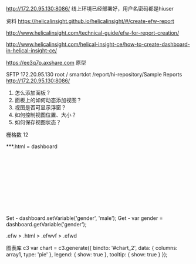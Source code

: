 

http://172.20.95.130:8086/
线上环境已经部署好，用户名密码都是hiuser


资料
https://helicalinsight.github.io/helicalinsight/#/create-efw-report

http://www.helicalinsight.com/technical-guide/efw-for-report-creation/

http://www.helicalinsight.com/helical-insight-ce/how-to-create-dashboard-in-helical-insight-ce/

https://ee3q7p.axshare.com 原型

SFTP
172.20.95.130
root / smartdot
/report/hi-repository/Sample Reports
http://172.20.95.130:8086/



1. 怎么添加面板？
2. 面板上的如何动态添加视图？
3. 视图是否可显示浮窗？
4. 如何控制视图位置、大小？
5. 如何保存视图状态？

栅格数 12

***.html = dashboard

<div class="chart c3" id="chart_2">
    <svg>
        图表
    </svg>
</div>


Set - dashboard.setVariable('gender', 'male'); 
Get - var gender = dashboard.getVariable('gender');

.efw > .html > .efwvf > .efwd 


图表库 c3
var chart = c3.generate({
								bindto: '#chart_2',
								data: {
									columns: array1,
									type: 'pie'
								},
								legend: {
									show: true
								},
								tooltip: {
								  show: true
								}
							});	
